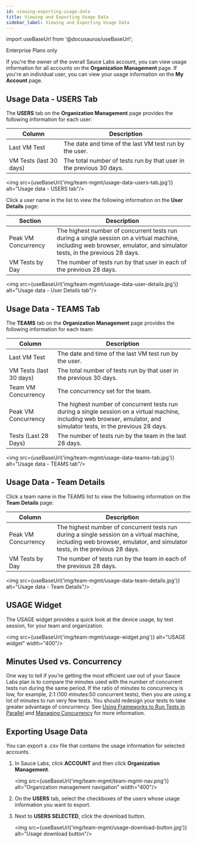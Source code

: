 ```yaml
---
id: viewing-exporting-usage-data
title: Viewing and Exporting Usage Data
sidebar_label: Viewing and Exporting Usage Data
---
```


import useBaseUrl from '@docusaurus/useBaseUrl';

<p><span className="sauceGreen">Enterprise Plans only</span></p>

If you're the owner of the overall Sauce Labs account, you can view usage information for all accounts on the **Organization Management** page. If you're an individual user, you can view your usage information on the **My Account** page.

## Usage Data - USERS Tab

The **USERS** tab on the **Organization Management** page provides the following information for each user:

| Column                  | Description                                                         |
| ----------------------- | ------------------------------------------------------------------- |
| Last VM Test            | The date and time of the last VM test run by the user.              |
| VM Tests (last 30 days) | The total number of tests run by that user in the previous 30 days. |

<img src={useBaseUrl('img/team-mgmt/usage-data-users-tab.jpg')} alt="Usage data - USERS tab"/>

Click a user name in the list to view the following information on the **User Details** page:

| Section             | Description                                                                                                                                                             |
| ------------------- | ----------------------------------------------------------------------------------------------------------------------------------------------------------------------- |
| Peak VM Concurrency | The highest number of concurrent tests run during a single session on a virtual machine, including web browser, emulator, and simulator tests, in the previous 28 days. |
| VM Tests by Day     | The number of tests run by that user in each of the previous 28 days.                                                                                                   |

<img src={useBaseUrl('img/team-mgmt/usage-data-user-details.jpg')} alt="Usage data - User Details tab"/>

## Usage Data - TEAMS Tab

The **TEAMS** tab on the **Organization Management** page provides the following information for each team:

| Column                  | Description                                                                                                                                                             |
| ----------------------- | ----------------------------------------------------------------------------------------------------------------------------------------------------------------------- |
| Last VM Test            | The date and time of the last VM test run by the user.                                                                                                                  |
| VM Tests (last 30 days) | The total number of tests run by that user in the previous 30 days.                                                                                                     |
| Team VM Concurrency     | The concurrency set for the team.                                                                                                                                       |
| Peak VM Concurrency     | The highest number of concurrent tests run during a single session on a virtual machine, including web browser, emulator, and simulator tests, in the previous 28 days. |
| Tests (Last 28 Days)    | The number of tests run by the team in the last 28 days.                                                                                                                |

<img src={useBaseUrl('img/team-mgmt/usage-data-teams-tab.jpg')} alt="Usage data - TEAMS tab"/>

## Usage Data - Team Details

Click a team name in the TEAMS list to view the following information on the **Team Details** page:

| Column              | Description                                                                                                                                                             |
| ------------------- | ----------------------------------------------------------------------------------------------------------------------------------------------------------------------- |
| Peak VM Concurrency | The highest number of concurrent tests run during a single session on a virtual machine, including web browser, emulator, and simulator tests, in the previous 28 days. |
| VM Tests by Day     | The number of tests run by the team in each of the previous 28 days.                                                                                                    |

<img src={useBaseUrl('img/team-mgmt/usage-data-team-details.jpg')} alt="Usage data - Team Details"/>

## USAGE Widget

The USAGE widget provides a quick look at the device usage, by test session, for your team and organization.

<img src={useBaseUrl('img/team-mgmt/usage-widget.png')} alt="USAGE widget" width="400"/>

## Minutes Used vs. Concurrency

One way to tell if you're getting the most efficient use out of your Sauce Labs plan is to compare the minutes used with the number of concurrent tests run during the same period. If the ratio of minutes to concurrency is low, for example, 2:1 (100 minutes:50 concurrent tests), then you are using a lot of minutes to run very few tests. You should redesign your tests to take greater advantage of concurrency. See [Using Frameworks to Run Tests in Parallel](/web-apps/automated-testing/selenium#using-frameworks-to-run-tests-in-parallel) and [Managing Concurrency](/basics/acct-team-mgmt/concurrency/managing-concurrency) for more information.

## Exporting Usage Data

You can export a .csv file that contains the usage information for selected accounts.

1. In Sauce Labs, click **ACCOUNT** and then click **Organization Management**.

   <img src={useBaseUrl('img/team-mgmt/team-mgmt-nav.png')} alt="Organization management navigation" width="400"/>

2. On the **USERS** tab, select the checkboxes of the users whose usage information you want to export.
3. Next to **USERS SELECTED**, click the download button.

   <img src={useBaseUrl('img/team-mgmt/usage-download-button.jpg')} alt="Usage download button"/>
